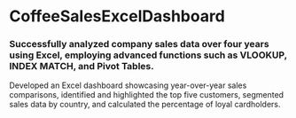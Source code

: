 # CoffeeSalesExcelDashboard
### Successfully analyzed company sales data over four years using Excel, employing advanced functions such as VLOOKUP, INDEX MATCH, and Pivot Tables.
Developed an Excel dashboard showcasing year-over-year sales  comparisons, identified and highlighted the top five customers, segmented sales data by country, 
and calculated the percentage of loyal cardholders.
